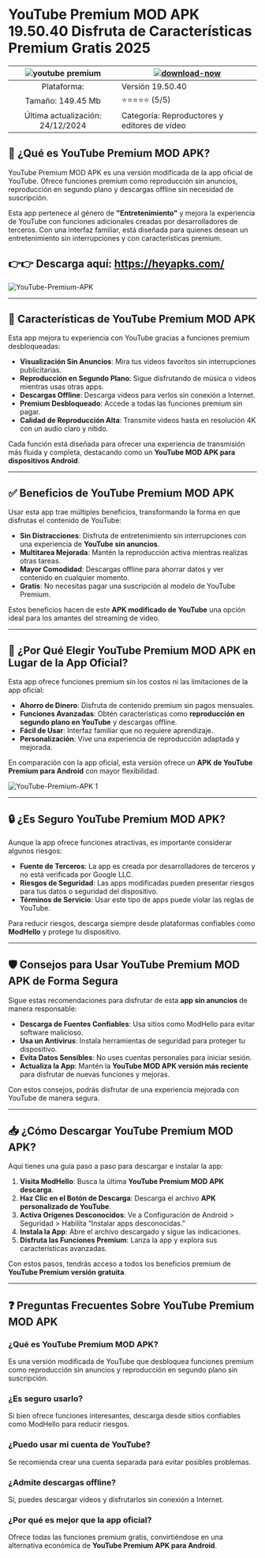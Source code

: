 # YouTube Premium MOD APK 19.50.40 Disfruta de Características Premium Gratis 2025

| ![youtube premium](https://github.com/user-attachments/assets/a9780e97-1cf4-4512-93c1-7c3ba7e5be61)| [![download-now](https://github.com/user-attachments/assets/22657e67-9d2d-46af-a41a-5d365d2ddc1f)](https://heyapks.com/)  |
|:-------------------------------------------------:|-----------------------|
| Plataforma:                    | Versión 19.50.40    |
| Tamaño: 149.45 Mb                            | ⭐️⭐️⭐️⭐️⭐️ (5/5) |
| Última actualización: 24/12/2024                      | Categoría: Reproductores y editores de vídeo

## 🎥 ¿Qué es YouTube Premium MOD APK?  
YouTube Premium MOD APK es una versión modificada de la app oficial de YouTube. Ofrece funciones premium como reproducción sin anuncios, reproducción en segundo plano y descargas offline sin necesidad de suscripción.  

Esta app pertenece al género de **"Entretenimiento"** y mejora la experiencia de YouTube con funciones adicionales creadas por desarrolladores de terceros. Con una interfaz familiar, está diseñada para quienes desean un entretenimiento sin interrupciones y con características premium.  

## 👉👉 Descarga aquí: https://heyapks.com/

![YouTube-Premium-APK](https://github.com/user-attachments/assets/ef521d8f-3823-4822-99bf-f886ae52da6c)

---

## 🌟 Características de YouTube Premium MOD APK  

Esta app mejora tu experiencia con YouTube gracias a funciones premium desbloqueadas:  

- **Visualización Sin Anuncios**: Mira tus videos favoritos sin interrupciones publicitarias.  
- **Reproducción en Segundo Plano**: Sigue disfrutando de música o videos mientras usas otras apps.  
- **Descargas Offline**: Descarga videos para verlos sin conexión a Internet.  
- **Premium Desbloqueado**: Accede a todas las funciones premium sin pagar.  
- **Calidad de Reproducción Alta**: Transmite videos hasta en resolución 4K con un audio claro y nítido.  

Cada función está diseñada para ofrecer una experiencia de transmisión más fluida y completa, destacando como un **YouTube MOD APK para dispositivos Android**.  

---

## ✅ Beneficios de YouTube Premium MOD APK  

Usar esta app trae múltiples beneficios, transformando la forma en que disfrutas el contenido de YouTube:  

- **Sin Distracciones**: Disfruta de entretenimiento sin interrupciones con una experiencia de **YouTube sin anuncios**.  
- **Multitarea Mejorada**: Mantén la reproducción activa mientras realizas otras tareas.  
- **Mayor Comodidad**: Descargas offline para ahorrar datos y ver contenido en cualquier momento.  
- **Gratis**: No necesitas pagar una suscripción al modelo de YouTube Premium.  

Estos beneficios hacen de este **APK modificado de YouTube** una opción ideal para los amantes del streaming de video.  

---

## 🤔 ¿Por Qué Elegir YouTube Premium MOD APK en Lugar de la App Oficial?  

Esta app ofrece funciones premium sin los costos ni las limitaciones de la app oficial:  

- **Ahorro de Dinero**: Disfruta de contenido premium sin pagos mensuales.  
- **Funciones Avanzadas**: Obtén características como **reproducción en segundo plano en YouTube** y descargas offline.  
- **Fácil de Usar**: Interfaz familiar que no requiere aprendizaje.  
- **Personalización**: Vive una experiencia de reproducción adaptada y mejorada.  

En comparación con la app oficial, esta versión ofrece un **APK de YouTube Premium para Android** con mayor flexibilidad.  

![YouTube-Premium-APK 1](https://github.com/user-attachments/assets/f330cfb8-019f-487b-98fa-3048f9f4cf1d)

---

## 🔒 ¿Es Seguro YouTube Premium MOD APK?  

Aunque la app ofrece funciones atractivas, es importante considerar algunos riesgos:  

- **Fuente de Terceros**: La app es creada por desarrolladores de terceros y no está verificada por Google LLC.  
- **Riesgos de Seguridad**: Las apps modificadas pueden presentar riesgos para tus datos o seguridad del dispositivo.  
- **Términos de Servicio**: Usar este tipo de apps puede violar las reglas de YouTube.  

Para reducir riesgos, descarga siempre desde plataformas confiables como **ModHello** y protege tu dispositivo.  

---

## 🛡 Consejos para Usar YouTube Premium MOD APK de Forma Segura  

Sigue estas recomendaciones para disfrutar de esta **app sin anuncios** de manera responsable:  

- **Descarga de Fuentes Confiables**: Usa sitios como ModHello para evitar software malicioso.  
- **Usa un Antivirus**: Instala herramientas de seguridad para proteger tu dispositivo.  
- **Evita Datos Sensibles**: No uses cuentas personales para iniciar sesión.  
- **Actualiza la App**: Mantén la **YouTube MOD APK versión más reciente** para disfrutar de nuevas funciones y mejoras.  

Con estos consejos, podrás disfrutar de una experiencia mejorada con YouTube de manera segura.  

---

## 📥 ¿Cómo Descargar YouTube Premium MOD APK?  

Aquí tienes una guía paso a paso para descargar e instalar la app:  

1. **Visita ModHello**: Busca la última **YouTube Premium MOD APK descarga**.  
2. **Haz Clic en el Botón de Descarga**: Descarga el archivo **APK personalizado de YouTube**.  
3. **Activa Orígenes Desconocidos**: Ve a Configuración de Android > Seguridad > Habilita “Instalar apps desconocidas.”  
4. **Instala la App**: Abre el archivo descargado y sigue las indicaciones.  
5. **Disfruta las Funciones Premium**: Lanza la app y explora sus características avanzadas.  

Con estos pasos, tendrás acceso a todos los beneficios premium de **YouTube Premium versión gratuita**.  

---

## ❓ Preguntas Frecuentes Sobre YouTube Premium MOD APK  

### ¿Qué es YouTube Premium MOD APK?  
Es una versión modificada de YouTube que desbloquea funciones premium como reproducción sin anuncios y reproducción en segundo plano sin suscripción.  

### ¿Es seguro usarlo?  
Si bien ofrece funciones interesantes, descarga desde sitios confiables como ModHello para reducir riesgos.  

### ¿Puedo usar mi cuenta de YouTube?  
Se recomienda crear una cuenta separada para evitar posibles problemas.  

### ¿Admite descargas offline?  
Sí, puedes descargar videos y disfrutarlos sin conexión a Internet.  

### ¿Por qué es mejor que la app oficial?  
Ofrece todas las funciones premium gratis, convirtiéndose en una alternativa económica de **YouTube Premium APK para Android**.
